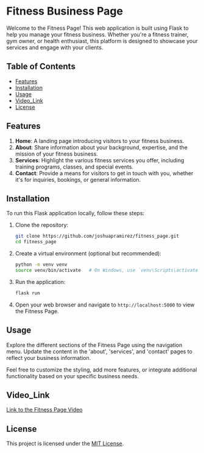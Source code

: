 # Fitness Business Page

Welcome to the Fitness Page! This web application is built using Flask to help you manage your fitness business. Whether you're a fitness trainer, gym owner, or health enthusiast, this platform is designed to showcase your services and engage with your clients.

## Table of Contents
- [Features](#features)
- [Installation](#installation)
- [Usage](#usage)
- [Video_Link](#Video_Link)
- [License](#license)

## Features
1. **Home**: A landing page introducing visitors to your fitness business.
2. **About**: Share information about your background, expertise, and the mission of your fitness business.
3. **Services**: Highlight the various fitness services you offer, including training programs, classes, and special events.
4. **Contact**: Provide a means for visitors to get in touch with you, whether it's for inquiries, bookings, or general information.

## Installation
To run this Flask application locally, follow these steps:

1. Clone the repository:
    ```bash
    git clone https://github.com/joshuapramirez/fitness_page.git
    cd fitness_page
    ```

2. Create a virtual environment (optional but recommended):
    ```bash
    python -m venv venv
    source venv/bin/activate   # On Windows, use `venv\Scripts\activate`
    ```


3. Run the application:
    ```bash
    flask run
    ```

4. Open your web browser and navigate to `http://localhost:5000` to view the Fitness Page.

## Usage
Explore the different sections of the Fitness Page using the navigation menu. Update the content in the 'about', 'services', and 'contact' pages to reflect your business information.

Feel free to customize the styling, add more features, or integrate additional functionality based on your specific business needs.


## Video_Link
[Link to the Fitness Page Video](https://youtu.be/5ivd7qsgAco)

## License
This project is licensed under the [MIT License](LICENSE.md).